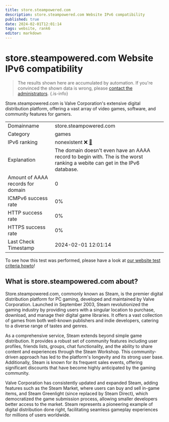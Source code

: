 ```yaml
---
title: store.steampowered.com
description: store.steampowered.com Website IPv6 compatibility
published: true
date: 2024-02-01T12:01:14
tags: website, rank6
editor: markdown
---
```


# store.steampowered.com Website IPv6 compatibility

> The results shown here are accumulated by automation. If you're convinced the shown data is wrong, please [contact the administrators](/howto/chat). 
{.is-info}

Store.steampowered.com is Valve Corporation's extensive digital distribution platform, offering a vast array of video games, software, and community features for gamers.


|   |   |
| - | - |
| Domainname | store.steampowered.com
| Category | games |
| IPv6 ranking | nonexistent :x: [🔗](/howto/ranking) |
| Explanation | The domain doesn't even have an AAAA record to begin with. The is the worst ranking a webite can get in the IPv6 database. |
| Amount of AAAA records for domain | 0 |
| ICMPv6 success rate | 0%|
| HTTP success rate | 0% |
| HTTPS success rate | 0% |
| Last Check Timestamp | 2024-02-01 12:01:14 |

To see how this test was performed, please have a look at [our website test criteria howto](/howto/testcriteria/website)!


## What is store.steampowered.com about?
Store.steampowered.com, commonly known as Steam, is the premier digital distribution platform for PC gaming, developed and maintained by Valve Corporation. Launched in September 2003, Steam revolutionized the gaming industry by providing users with a singular location to purchase, download, and manage their digital game libraries. It offers a vast collection of games from both well-known publishers and indie developers, catering to a diverse range of tastes and genres.

As a comprehensive service, Steam extends beyond simple game distribution. It provides a robust set of community features including user profiles, friends lists, groups, chat functionality, and the ability to share content and experiences through the Steam Workshop. This community-driven approach has led to the platform's longevity and its strong user base. Additionally, Steam is known for its frequent sales events, offering significant discounts that have become highly anticipated by the gaming community.

Valve Corporation has consistently updated and expanded Steam, adding features such as the Steam Market, where users can buy and sell in-game items, and Steam Greenlight (since replaced by Steam Direct), which democratized the game submission process, allowing smaller developers better access to the market. Steam represents a pioneering example of digital distribution done right, facilitating seamless gameplay experiences for millions of users worldwide.


